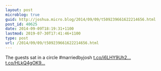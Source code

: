 ```yaml
---
layout: post
microblog: true
guid: http://joshua.micro.blog/2014/09/09/t509239661622214656.html
post_id: 40625
date: 2014-09-09T18:19:31+1100
lastmod: 2019-07-30T17:41:46+1100
type: post
url: /2014/09/09/t509239661622214656.html
---
```

The guests sat in a circle #marriedbyjosh [t.co/i6LHY9Uh2...](http://t.co/i6LHY9Uh2i) [t.co/HLkQ4gOK9...](http://t.co/HLkQ4gOK93)
